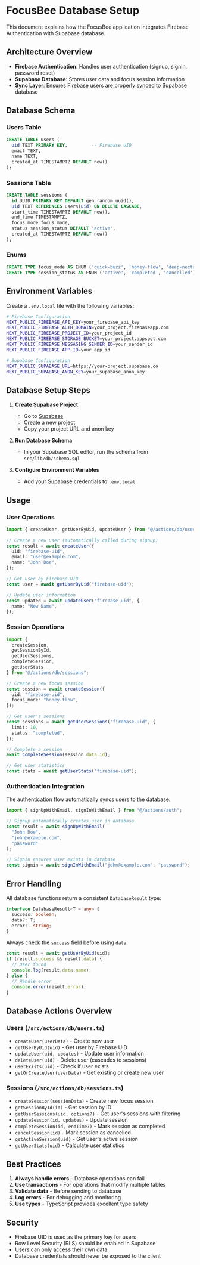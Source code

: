 # FocusBee Database Setup

This document explains how the FocusBee application integrates Firebase Authentication with Supabase database.

## Architecture Overview

- **Firebase Authentication**: Handles user authentication (signup, signin, password reset)
- **Supabase Database**: Stores user data and focus session information
- **Sync Layer**: Ensures Firebase users are properly synced to Supabase database

## Database Schema

### Users Table

```sql
CREATE TABLE users (
  uid TEXT PRIMARY KEY,         -- Firebase UID
  email TEXT,
  name TEXT,
  created_at TIMESTAMPTZ DEFAULT now()
);
```

### Sessions Table

```sql
CREATE TABLE sessions (
  id UUID PRIMARY KEY DEFAULT gen_random_uuid(),
  uid TEXT REFERENCES users(uid) ON DELETE CASCADE,
  start_time TIMESTAMPTZ DEFAULT now(),
  end_time TIMESTAMPTZ,
  focus_mode focus_mode,
  status session_status DEFAULT 'active',
  created_at TIMESTAMPTZ DEFAULT now()
);
```

### Enums

```sql
CREATE TYPE focus_mode AS ENUM ('quick-buzz', 'honey-flow', 'deep-nectar');
CREATE TYPE session_status AS ENUM ('active', 'completed', 'cancelled');
```

## Environment Variables

Create a `.env.local` file with the following variables:

```bash
# Firebase Configuration
NEXT_PUBLIC_FIREBASE_API_KEY=your_firebase_api_key
NEXT_PUBLIC_FIREBASE_AUTH_DOMAIN=your_project.firebaseapp.com
NEXT_PUBLIC_FIREBASE_PROJECT_ID=your_project_id
NEXT_PUBLIC_FIREBASE_STORAGE_BUCKET=your_project.appspot.com
NEXT_PUBLIC_FIREBASE_MESSAGING_SENDER_ID=your_sender_id
NEXT_PUBLIC_FIREBASE_APP_ID=your_app_id

# Supabase Configuration
NEXT_PUBLIC_SUPABASE_URL=https://your-project.supabase.co
NEXT_PUBLIC_SUPABASE_ANON_KEY=your_supabase_anon_key
```

## Database Setup Steps

1. **Create Supabase Project**

   - Go to [Supabase](https://supabase.com)
   - Create a new project
   - Copy your project URL and anon key

2. **Run Database Schema**

   - In your Supabase SQL editor, run the schema from `src/lib/db/schema.sql`

3. **Configure Environment Variables**
   - Add your Supabase credentials to `.env.local`

## Usage

### User Operations

```typescript
import { createUser, getUserByUid, updateUser } from "@/actions/db/users";

// Create a new user (automatically called during signup)
const result = await createUser({
  uid: "firebase-uid",
  email: "user@example.com",
  name: "John Doe",
});

// Get user by Firebase UID
const user = await getUserByUid("firebase-uid");

// Update user information
const updated = await updateUser("firebase-uid", {
  name: "New Name",
});
```

### Session Operations

```typescript
import {
  createSession,
  getSessionById,
  getUserSessions,
  completeSession,
  getUserStats,
} from "@/actions/db/sessions";

// Create a new focus session
const session = await createSession({
  uid: "firebase-uid",
  focus_mode: "honey-flow",
});

// Get user's sessions
const sessions = await getUserSessions("firebase-uid", {
  limit: 10,
  status: "completed",
});

// Complete a session
await completeSession(session.data.id);

// Get user statistics
const stats = await getUserStats("firebase-uid");
```

### Authentication Integration

The authentication flow automatically syncs users to the database:

```typescript
import { signUpWithEmail, signInWithEmail } from "@/actions/auth";

// Signup automatically creates user in database
const result = await signUpWithEmail(
  "John Doe",
  "john@example.com",
  "password"
);

// Signin ensures user exists in database
const signin = await signInWithEmail("john@example.com", "password");
```

## Error Handling

All database functions return a consistent `DatabaseResult` type:

```typescript
interface DatabaseResult<T = any> {
  success: boolean;
  data?: T;
  error?: string;
}
```

Always check the `success` field before using `data`:

```typescript
const result = await getUserByUid(uid);
if (result.success && result.data) {
  // User found
  console.log(result.data.name);
} else {
  // Handle error
  console.error(result.error);
}
```

## Database Actions Overview

### Users (`/src/actions/db/users.ts`)

- `createUser(userData)` - Create new user
- `getUserByUid(uid)` - Get user by Firebase UID
- `updateUser(uid, updates)` - Update user information
- `deleteUser(uid)` - Delete user (cascades to sessions)
- `userExists(uid)` - Check if user exists
- `getOrCreateUser(userData)` - Get existing or create new user

### Sessions (`/src/actions/db/sessions.ts`)

- `createSession(sessionData)` - Create new focus session
- `getSessionById(id)` - Get session by ID
- `getUserSessions(uid, options?)` - Get user's sessions with filtering
- `updateSession(id, updates)` - Update session
- `completeSession(id, endTime?)` - Mark session as completed
- `cancelSession(id)` - Mark session as cancelled
- `getActiveSession(uid)` - Get user's active session
- `getUserStats(uid)` - Calculate user statistics

## Best Practices

1. **Always handle errors** - Database operations can fail
2. **Use transactions** - For operations that modify multiple tables
3. **Validate data** - Before sending to database
4. **Log errors** - For debugging and monitoring
5. **Use types** - TypeScript provides excellent type safety

## Security

- Firebase UID is used as the primary key for users
- Row Level Security (RLS) should be enabled in Supabase
- Users can only access their own data
- Database credentials should never be exposed to the client
